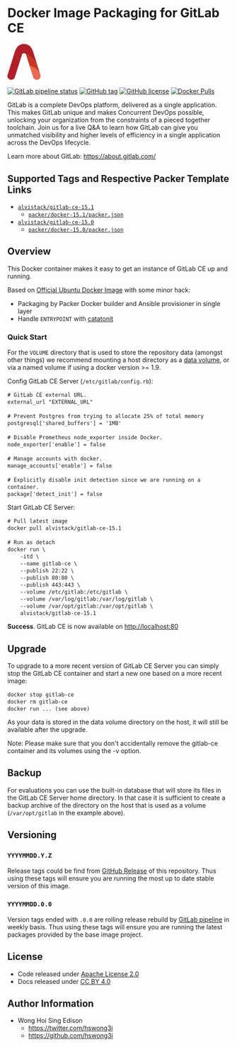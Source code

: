 # Docker Image Packaging for GitLab CE

<img src="/alvistack.svg" width="75" alt="AlviStack">

[![GitLab pipeline status](https://img.shields.io/gitlab/pipeline/alvistack/docker-gitlab-ce/master)](https://gitlab.com/alvistack/docker-gitlab-ce/-/pipelines)
[![GitHub tag](https://img.shields.io/github/tag/alvistack/docker-gitlab-ce.svg)](https://github.com/alvistack/docker-gitlab-ce/tags)
[![GitHub license](https://img.shields.io/github/license/alvistack/docker-gitlab-ce.svg)](https://github.com/alvistack/docker-gitlab-ce/blob/master/LICENSE)
[![Docker Pulls](https://img.shields.io/docker/pulls/alvistack/gitlab-ce-15.1.svg)](https://hub.docker.com/r/alvistack/gitlab-ce-15.1)

GitLab is a complete DevOps platform, delivered as a single application. This makes GitLab unique and makes Concurrent DevOps possible, unlocking your organization from the constraints of a pieced together toolchain. Join us for a live Q\&A to learn how GitLab can give you unmatched visibility and higher levels of efficiency in a single application across the DevOps lifecycle.

Learn more about GitLab: <https://about.gitlab.com/>

## Supported Tags and Respective Packer Template Links

  - [`alvistack/gitlab-ce-15.1`](https://hub.docker.com/r/alvistack/gitlab-ce-15.1)
      - [`packer/docker-15.1/packer.json`](https://github.com/alvistack/docker-gitlab-ce/blob/master/packer/docker-15.1/packer.json)
  - [`alvistack/gitlab-ce-15.0`](https://hub.docker.com/r/alvistack/gitlab-ce-15.0)
      - [`packer/docker-15.0/packer.json`](https://github.com/alvistack/docker-gitlab-ce/blob/master/packer/docker-15.0/packer.json)

## Overview

This Docker container makes it easy to get an instance of GitLab CE up and running.

Based on [Official Ubuntu Docker Image](https://hub.docker.com/_/ubuntu/) with some minor hack:

  - Packaging by Packer Docker builder and Ansible provisioner in single layer
  - Handle `ENTRYPOINT` with [catatonit](https://github.com/openSUSE/catatonit)

### Quick Start

For the `VOLUME` directory that is used to store the repository data (amongst other things) we recommend mounting a host directory as a [data volume](https://docs.docker.com/engine/tutorials/dockervolumes/#/data-volumes), or via a named volume if using a docker version \>= 1.9.

Config GitLab CE Server (`/etc/gitlab/config.rb`):

    # GitLab CE external URL.
    external_url "EXTERNAL_URL"
    
    # Prevent Postgres from trying to allocate 25% of total memory
    postgresql['shared_buffers'] = '1MB'
    
    # Disable Prometheus node_exporter inside Docker.
    node_exporter['enable'] = false
    
    # Manage accounts with docker.
    manage_accounts['enable'] = false
    
    # Explicitly disable init detection since we are running on a container.
    package['detect_init'] = false

Start GitLab CE Server:

    # Pull latest image
    docker pull alvistack/gitlab-ce-15.1
    
    # Run as detach
    docker run \
        -itd \
        --name gitlab-ce \
        --publish 22:22 \
        --publish 80:80 \
        --publish 443:443 \
        --volume /etc/gitlab:/etc/gitlab \
        --volume /var/log/gitlab:/var/log/gitlab \
        --volume /var/opt/gitlab:/var/opt/gitlab \
        alvistack/gitlab-ce-15.1

**Success**. GitLab CE is now available on <http://localhost:80>

## Upgrade

To upgrade to a more recent version of GitLab CE Server you can simply stop the GitLab CE container and start a new one based on a more recent image:

    docker stop gitlab-ce
    docker rm gitlab-ce
    docker run ... (see above)

As your data is stored in the data volume directory on the host, it will still be available after the upgrade.

Note: Please make sure that you don't accidentally remove the gitlab-ce container and its volumes using the -v option.

## Backup

For evaluations you can use the built-in database that will store its files in the GitLab CE Server home directory. In that case it is sufficient to create a backup archive of the directory on the host that is used as a volume (`/var/opt/gitlab` in the example above).

## Versioning

### `YYYYMMDD.Y.Z`

Release tags could be find from [GitHub Release](https://github.com/alvistack/docker-gitlab-ce/tags) of this repository. Thus using these tags will ensure you are running the most up to date stable version of this image.

### `YYYYMMDD.0.0`

Version tags ended with `.0.0` are rolling release rebuild by [GitLab pipeline](https://gitlab.com/alvistack/docker-gitlab-ce/-/pipelines) in weekly basis. Thus using these tags will ensure you are running the latest packages provided by the base image project.

## License

  - Code released under [Apache License 2.0](LICENSE)
  - Docs released under [CC BY 4.0](http://creativecommons.org/licenses/by/4.0/)

## Author Information

  - Wong Hoi Sing Edison
      - <https://twitter.com/hswong3i>
      - <https://github.com/hswong3i>

